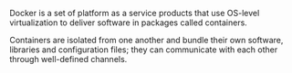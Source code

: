 Docker is a set of platform as a service products that use OS-level virtualization to deliver software in packages called containers.

Containers are isolated from one another and bundle their own software, libraries and configuration files; they can communicate with each other through well-defined channels.
